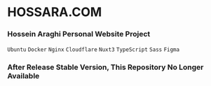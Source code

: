 # HOSSARA.COM
### Hossein Araghi Personal Website Project
`Ubuntu` `Docker` `Nginx` `Cloudflare` `Nuxt3` `TypeScript` `Sass` `Figma`

### After Release Stable Version, This Repository No Longer Available 